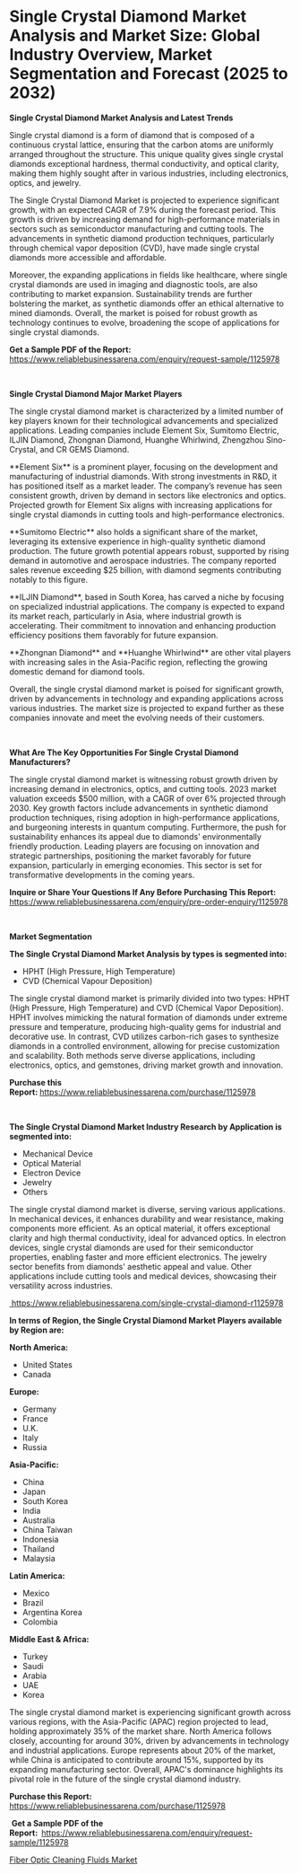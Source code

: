 <p><h1>Single Crystal Diamond Market Analysis and Market Size: Global Industry Overview, Market Segmentation and Forecast (2025 to 2032)</h1></p><p><strong>Single Crystal Diamond Market Analysis and Latest Trends</strong></p>
<p><p>Single crystal diamond is a form of diamond that is composed of a continuous crystal lattice, ensuring that the carbon atoms are uniformly arranged throughout the structure. This unique quality gives single crystal diamonds exceptional hardness, thermal conductivity, and optical clarity, making them highly sought after in various industries, including electronics, optics, and jewelry.</p><p>The Single Crystal Diamond Market is projected to experience significant growth, with an expected CAGR of 7.9% during the forecast period. This growth is driven by increasing demand for high-performance materials in sectors such as semiconductor manufacturing and cutting tools. The advancements in synthetic diamond production techniques, particularly through chemical vapor deposition (CVD), have made single crystal diamonds more accessible and affordable. </p><p>Moreover, the expanding applications in fields like healthcare, where single crystal diamonds are used in imaging and diagnostic tools, are also contributing to market expansion. Sustainability trends are further bolstering the market, as synthetic diamonds offer an ethical alternative to mined diamonds. Overall, the market is poised for robust growth as technology continues to evolve, broadening the scope of applications for single crystal diamonds.</p></p>
<p><strong>Get a Sample PDF of the Report:&nbsp;</strong> <a href="https://www.reliablebusinessarena.com/enquiry/request-sample/1125978?utm_campaign=1912&utm_medium=2&utm_source=Github&utm_content=ia&utm_term=01022025&utm_id=single-crystal-diamond">https://www.reliablebusinessarena.com/enquiry/request-sample/1125978</a></p>
<p>&nbsp;</p>
<p><strong>Single Crystal Diamond Major Market Players</strong></p>
<p><p>The single crystal diamond market is characterized by a limited number of key players known for their technological advancements and specialized applications. Leading companies include Element Six, Sumitomo Electric, ILJIN Diamond, Zhongnan Diamond, Huanghe Whirlwind, Zhengzhou Sino-Crystal, and CR GEMS Diamond.</p><p>**Element Six** is a prominent player, focusing on the development and manufacturing of industrial diamonds. With strong investments in R&D, it has positioned itself as a market leader. The company’s revenue has seen consistent growth, driven by demand in sectors like electronics and optics. Projected growth for Element Six aligns with increasing applications for single crystal diamonds in cutting tools and high-performance electronics.</p><p>**Sumitomo Electric** also holds a significant share of the market, leveraging its extensive experience in high-quality synthetic diamond production. The future growth potential appears robust, supported by rising demand in automotive and aerospace industries. The company reported sales revenue exceeding $25 billion, with diamond segments contributing notably to this figure.</p><p>**ILJIN Diamond**, based in South Korea, has carved a niche by focusing on specialized industrial applications. The company is expected to expand its market reach, particularly in Asia, where industrial growth is accelerating. Their commitment to innovation and enhancing production efficiency positions them favorably for future expansion.</p><p>**Zhongnan Diamond** and **Huanghe Whirlwind** are other vital players with increasing sales in the Asia-Pacific region, reflecting the growing domestic demand for diamond tools.</p><p>Overall, the single crystal diamond market is poised for significant growth, driven by advancements in technology and expanding applications across various industries. The market size is projected to expand further as these companies innovate and meet the evolving needs of their customers.</p></p>
<p>&nbsp;</p>
<p><strong>What Are The Key Opportunities For Single Crystal Diamond Manufacturers?</strong></p>
<p><p>The single crystal diamond market is witnessing robust growth driven by increasing demand in electronics, optics, and cutting tools. 2023 market valuation exceeds $500 million, with a CAGR of over 6% projected through 2030. Key growth factors include advancements in synthetic diamond production techniques, rising adoption in high-performance applications, and burgeoning interests in quantum computing. Furthermore, the push for sustainability enhances its appeal due to diamonds' environmentally friendly production. Leading players are focusing on innovation and strategic partnerships, positioning the market favorably for future expansion, particularly in emerging economies. This sector is set for transformative developments in the coming years.</p></p>
<p><strong>Inquire or Share Your Questions If Any Before Purchasing This Report:</strong> <a href="https://www.reliablebusinessarena.com/enquiry/pre-order-enquiry/1125978?utm_campaign=1912&utm_medium=2&utm_source=Github&utm_content=ia&utm_term=01022025&utm_id=single-crystal-diamond">https://www.reliablebusinessarena.com/enquiry/pre-order-enquiry/1125978</a></p>
<p>&nbsp;</p>
<p><strong>Market Segmentation</strong></p>
<p><strong>The Single Crystal Diamond Market Analysis by types is segmented into:</strong></p>
<p><ul><li>HPHT (High Pressure, High Temperature)</li><li>CVD (Chemical Vapour Deposition)</li></ul></p>
<p><p>The single crystal diamond market is primarily divided into two types: HPHT (High Pressure, High Temperature) and CVD (Chemical Vapor Deposition). HPHT involves mimicking the natural formation of diamonds under extreme pressure and temperature, producing high-quality gems for industrial and decorative use. In contrast, CVD utilizes carbon-rich gases to synthesize diamonds in a controlled environment, allowing for precise customization and scalability. Both methods serve diverse applications, including electronics, optics, and gemstones, driving market growth and innovation.</p></p>
<p><strong>Purchase this Report:&nbsp;</strong><a href="https://www.reliablebusinessarena.com/purchase/1125978?utm_campaign=1912&utm_medium=2&utm_source=Github&utm_content=ia&utm_term=01022025&utm_id=single-crystal-diamond">https://www.reliablebusinessarena.com/purchase/1125978</a></p>
<p>&nbsp;</p>
<p><strong>The Single Crystal Diamond Market Industry Research by Application is segmented into:</strong></p>
<p><ul><li>Mechanical Device</li><li>Optical Material</li><li>Electron Device</li><li>Jewelry</li><li>Others</li></ul></p>
<p><p>The single crystal diamond market is diverse, serving various applications. In mechanical devices, it enhances durability and wear resistance, making components more efficient. As an optical material, it offers exceptional clarity and high thermal conductivity, ideal for advanced optics. In electron devices, single crystal diamonds are used for their semiconductor properties, enabling faster and more efficient electronics. The jewelry sector benefits from diamonds' aesthetic appeal and value. Other applications include cutting tools and medical devices, showcasing their versatility across industries.</p></p>
<p><a href="https://www.reliablebusinessarena.com/single-crystal-diamond-r1125978?utm_campaign=1912&utm_medium=2&utm_source=Github&utm_content=ia&utm_term=01022025&utm_id=single-crystal-diamond">&nbsp;https://www.reliablebusinessarena.com/single-crystal-diamond-r1125978</a></p>
<p><strong>In terms of Region, the Single Crystal Diamond Market Players available by Region are:</strong></p>
<p>
    <p> <strong> North America: </strong>
        <ul>
            <li>United States</li>
            <li>Canada</li>
        </ul>
        </p> 
    <p> <strong> Europe: </strong>
        <ul>
            <li>Germany</li>
            <li>France</li>
            <li>U.K.</li>
            <li>Italy</li>
            <li>Russia</li>
        </ul>
        </p> 
    <p> <strong> Asia-Pacific: </strong>
        <ul>
            <li>China</li>
            <li>Japan</li>
            <li>South Korea</li>
            <li>India</li>
            <li>Australia</li>
            <li>China Taiwan</li>
            <li>Indonesia</li>
            <li>Thailand</li>
            <li>Malaysia</li>
        </ul>
        </p> 
    <p> <strong> Latin America: </strong>
        <ul>
            <li>Mexico</li>
            <li>Brazil</li>
            <li>Argentina Korea</li>
            <li>Colombia</li>
        </ul>
        </p> 
    <p> <strong> Middle East & Africa: </strong>
        <ul>
            <li>Turkey</li>
            <li>Saudi</li>
            <li>Arabia</li>
            <li>UAE</li>
            <li>Korea</li>
        </ul>
    </p>
    </p>
<p><p>The single crystal diamond market is experiencing significant growth across various regions, with the Asia-Pacific (APAC) region projected to lead, holding approximately 35% of the market share. North America follows closely, accounting for around 30%, driven by advancements in technology and industrial applications. Europe represents about 20% of the market, while China is anticipated to contribute around 15%, supported by its expanding manufacturing sector. Overall, APAC's dominance highlights its pivotal role in the future of the single crystal diamond industry.</p></p>
<p><strong>Purchase this Report: </strong><a href="https://www.reliablebusinessarena.com/purchase/1125978?utm_campaign=1912&utm_medium=2&utm_source=Github&utm_content=ia&utm_term=01022025&utm_id=single-crystal-diamond">https://www.reliablebusinessarena.com/purchase/1125978</a></p>
<p>&nbsp;<strong>Get a Sample PDF of the Report:&nbsp;&nbsp;</strong><a href="https://www.reliablebusinessarena.com/enquiry/request-sample/1125978?utm_campaign=1912&utm_medium=2&utm_source=Github&utm_content=ia&utm_term=01022025&utm_id=single-crystal-diamond">https://www.reliablebusinessarena.com/enquiry/request-sample/1125978</a></p>
<p><strong></strong></p>
<p><p><a href="https://github.com/globismark/Market-Research-Report-List-6/blob/main/fiber-optic-cleaning-fluids-market.md?utm_campaign=1912&utm_medium=2&utm_source=Github&utm_content=ia&utm_term=01022025&utm_id=single-crystal-diamond">Fiber Optic Cleaning Fluids Market</a></p></p>